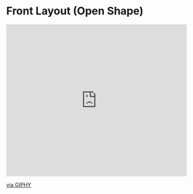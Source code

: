 # Front Layout (Open Shape)

<iframe src="https://giphy.com/embed/9jCXWPZW2Ef2Qj436c" width="480" height="406" frameBorder="0" class="giphy-embed" allowFullScreen></iframe><p><a href="https://giphy.com/gifs/9jCXWPZW2Ef2Qj436c">via GIPHY</a></p>
